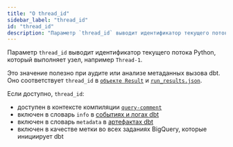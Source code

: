 ```yaml
---
title: "О thread_id"
sidebar_label: "thread_id"
id: "thread_id"
description: "Параметр `thread_id` выводит идентификатор текущего потока Python."
---
```


Параметр `thread_id` выводит идентификатор текущего потока Python, который выполняет узел, например `Thread-1`.

Это значение полезно при аудите или анализе метаданных вызова dbt. Оно соответствует `thread_id` в [`объекте Result`](/reference/dbt-classes#result-objects) и [`run_results.json`](/reference/artifacts/run-results-json).

Если доступно, `thread_id`:
- доступен в контексте компиляции [`query-comment`](/reference/project-configs/query-comment)
- включен в словарь `info` в [событиях и логах dbt](/reference/events-logging#info)
- включен в словарь `metadata` в [артефактах dbt](/reference/artifacts/dbt-artifacts#common-metadata)
- включен в качестве метки во всех заданиях BigQuery, которые инициирует dbt